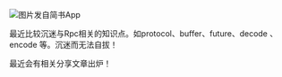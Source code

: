 ![图片发自简书App](http://upload-images.jianshu.io/upload_images/6393906-5b306b5aff04fcd6.jpg)

最近比较沉迷与Rpc相关的知识点。如protocol、buffer、future、decode 、encode 等。沉迷而无法自拔！

最近会有相关分享文章出炉！
